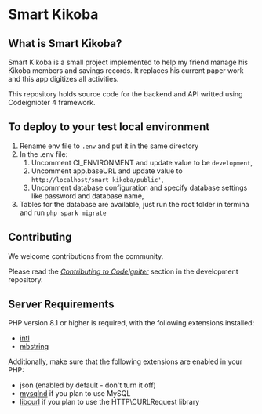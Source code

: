 # Smart Kikoba

## What is Smart Kikoba?

Smart Kikoba is a small project implemented to help my friend manage his Kikoba members and savings records.
It replaces his current paper work and this app digitizes all activities.

This repository holds source code for the backend and API writted using Codeignioter 4 framework.

## To deploy to your test local environment

1. Rename env file to `.env` and put it in the same directory
2. In the .env file:
   1. Uncomment CI_ENVIRONMENT and update value to be `development`,
   2. Uncomment app.baseURL and update value to `http://localhost/smart_kikoba/public'`,
   3. Uncomment database configuration and specify database settings like password and database name,
3. Tables for the database are available, just run the root folder in termina and run `php spark migrate`

## Contributing

We welcome contributions from the community.

Please read the [_Contributing to CodeIgniter_](https://github.com/codeigniter4/CodeIgniter4/blob/develop/CONTRIBUTING.md) section in the development repository.

## Server Requirements

PHP version 8.1 or higher is required, with the following extensions installed:

- [intl](http://php.net/manual/en/intl.requirements.php)
- [mbstring](http://php.net/manual/en/mbstring.installation.php)

Additionally, make sure that the following extensions are enabled in your PHP:

- json (enabled by default - don't turn it off)
- [mysqlnd](http://php.net/manual/en/mysqlnd.install.php) if you plan to use MySQL
- [libcurl](http://php.net/manual/en/curl.requirements.php) if you plan to use the HTTP\CURLRequest library
